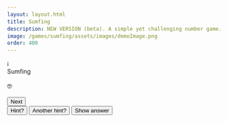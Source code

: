 ```yaml
---
layout: layout.html
title: Sumfing
description: NEW VERSION (beta). A simple yet challenging number game. Can you arrange the tiles to solve the sum? Nothing to do with medicine.
image: /games/sumfing/assets/images/demoImage.png
order: 400
---
```


<link rel="stylesheet" href="/games/sumfing/assets/css/sumfing.css">

<!-- main container -->
<div class="game-container">

  <div class = "info-icon" id="info-icon">ℹ️</div>
  <div class = "sumfing-title" id="headline">Sumfing</div>
  <div class = "footnote" id="date"></div><br>

<!-- Gameplay elements -->
  <div id = "gameplay-elements">
    <div class="box-container" id="box-container"></div>
    <div class="sumfing-target" id="target-display"></div>
    <div class="sumfing-result" id="result"></div>
    <div class="sumfing-feedback" id="feedback">🤓</div><br>
    <div class="tile-container" id="num-tiles"></div>
    <div class="tile-container" id="op-tiles"></div>
    <div class="tile-container" id="extra-op-tiles" style="display: none;"></div>
    <div id="extra-op-info" class="footnote" style="display: none; text-align: center;">
        <a href="#" onclick="showModal(operatorsHTML, 'operators'); return false;">What are these? ℹ️</a>
    </div>
    <form onsubmit="return false;">
        <input type="hidden" name="hint_level" id="hint-level-input">
        <button id="next-button">Next</button>
    </form>
    <button id="hint1-button">Hint?</button>
    <button id="hint2-button">Another hint?</button>
    <button id="reveal-button">Show answer</button>
  </div>

<!-- Completion elements (initially hidden) -->
  <div id="completion-elements" style="display: none;">
    <ul id="clue-summary">
        <li>Easy: <span id="clue-easy">0</span></li>
        <li>Medium: <span id="clue-medium">0</span></li>
        <li>Hard: <span id="clue-hard">0</span></li>
        <li id="row-extra">Extra: <span id="clue-extra">0</span></li>
    </ul>
    <div id="streak"></div>
    <button id="share-button">Share</button>
    <p id="countdown-message">Sumfing else in 00 hours and 00 minutes</p>
    <a href="#" id="review-link">Admire your work</a>
  </div>

</div>


<!-- Shared Modal -->
<div id="shared-modal" class="sumfing-modal-overlay" style="display: none;">
  <div class="sumfing-modal-content">
    <span id="shared-modal-close" class="sumfing-modal-close">&times;</span>
    <div id="shared-modal-body"></div>
  </div>
</div>

<script>

// Modals Content //
const welcomeHTML = `
    <div class = "sumfing-modal-title">Sumfing</div>
    <h3>Arrange the tiles to solve the sum</h3>
    2️⃣ ➕ 3️⃣ = 5 ✅<br><br>
    Work through the <strong>easy</strong>, <strong>medium</strong>, and <strong>hard</strong> sums.<br><br>
    How many can you solve?<br>
    <img src="/games/sumfing/assets/images/degu.png" alt="degu" style="width: 200px;">
    <button id="play-button">Play</button>
    `

const infoHTML = `
    <div class = "sumfing-modal-title">How to play</div>
    <h3>Arrange the tiles to solve the sum</strong></h3>
    2️⃣ ➕ 3️⃣ = 5 ✅<br><br>
    Work through the <strong>easy</strong>, <strong>medium</strong>, and <strong>hard</strong> sums.<br><br>
    How many can you solve?<br><hr>
    The sums are worked out in a standard order, called BIDMAS (or PEMDAS).<br><br>
    Multiplications and divisions are performed <strong>before</strong> additions and subtractions, even if they appear further right in the sum.<br><br>
    2️⃣ ➕ 3️⃣ ✖️ 4️⃣ = 14 ✅<br><br>
    2️⃣ ➕ 3️⃣ ✖️ 4️⃣ = 20 ❌
    <hr>
    <h3>Build your streak</h3>
    There's a new Sumfing every day.<br>
    <img src="/games/sumfing/assets/images/degu.png" alt="degu" style="width: 200px;">
    Enjoy!<br><br>
    <div class = "footnote">©2025 <a href="https://www.nyberry.com">NYBerry</a></div>
    `

const operatorsHTML = `
    <h2>Advanced tiles</h2>
    The <strong>hard</strong> sum may use the exponent or factorial tiles.<br>
    <hr>
    <h3>Exponent</h3>
    <code>a ^ b</code> means <code>a</code> raised to the power of <code>b</code>.<br><br>
    2️⃣ ^ 4️⃣ = 2 x 2 x 2 x 2 = 16 <br><br>
    In BIDMAS, exponent operations are performed before any others.<br><br>
    4️⃣ ✖️ 3️⃣ ^ 2️⃣ = 36 ✅<br><br>
    4️⃣ ✖️ 3️⃣ ^ 2️⃣ = 144 ❌
    <hr>
    <h3>Factorial</h3>
    4️⃣❗means 4 × 3 × 2 × 1 <br>
    so 4️⃣❗= 24 <br><br>
    <div class="center-table">
    <table class="grid-table">
      <thead style="background: #c8c8c8">
        <tr><td>Factorial</td><td>Value</td>
      </thead>
      <tbody>
        <tr><td>1!</td><td>1</td></tr>
        <tr><td>2!</td><td>2</td></tr>
        <tr><td>3!</td><td>6</td></tr>
        <tr><td>4!</td><td>24</td></tr>
        <tr><td>5!</td><td>120</td></tr>
        <tr><td>6!</td><td>720</td></tr>
        <tr><td>7!</td><td>5040</td></tr>
        <tr><td>8!</td><td>40320</td></tr>
        <tr><td>9!</td><td>362880</td></tr>
      </tbody>
    </table>
    </div>
    <img src="/games/sumfing/assets/images/degu.png" alt="degu" style="width: 200px;">
    `

const reviewHTML = `
    <div class = "sumfing-modal-title" id="sumfing-modal-headline">Sumfing</div>
    <div class = "footnote" id="sumfing-modal-date"></div><br>
    <div id="review-content"></div>
    `

// global variables //
let modalContext = 'welcome'; // initialise to welcome
let progress;
let currentPuzzle;
let selectedTiles = [];
let unsolved = true;
let expressions = [];
let hint_level = 0;
let hint_answer = [];
let hintTimeoutId = null;
let revealTimeoutId = null;
const standardDelay = 5000;
const STAGES = ['Easy', 'Medium', 'Hard', 'Extra'];
const today = new Date().toISOString().split('T')[0];
const dayNumber = getSumfingDayNumber(today);



// main function on DOM content loaded
document.addEventListener('DOMContentLoaded', () => {

  // add close modals event listeners  
  if (document.getElementById('shared-modal-close')) {
    document.getElementById('shared-modal-close').addEventListener('click', () => {
        document.getElementById('shared-modal').style.display = 'none';
        if (modalContext === 'welcome') {startGameAfterModal();}
     });
   }

  // clicking outside of the modal closes it
  window.addEventListener('click', function (event) {
    const modal = document.getElementById('shared-modal');
    if (event.target === modal) {
      modal.style.display = 'none';
      if (modalContext === 'welcome') {
        startGameAfterModal();
      }
    }
  });

  // event listener for info icon
  document.getElementById('info-icon').addEventListener('click', () => {
    showModal(infoHTML, 'info');
  });

  document.getElementById('date').textContent = `${today}`;

  const storageKey = 'sumfing_progress';
  const saved = JSON.parse(localStorage.getItem(storageKey));   // retrieve any stored progress from today

  const yesterday = new Date();
  yesterday.setDate(yesterday.getDate() - 1)
  const yesterdayYyyymmdd = yesterday.toISOString().slice(0,10);


  if (saved?.date === today) {
    progress = saved;
    console.log('progress (in browser localStorage):', progress);
  } else {
    const streak = (saved?.lastPlayed === yesterdayYyyymmdd && saved?.stage === 'Completed')
      ? (saved?.streak || 0) + 1
      : 1;

    progress = {
      date: today,
      stage: 'Easy',
      clues: { Easy: 0, Medium: 0, Hard: 0, Extra: 0 },
      streak,
      lastPlayed: today
    };
    saveProgress();  // ✅ Save it immediately
    console.log('No data in local storage, progress initialised to:', progress);
    }

  // Show welcome modal only if not completed
  if (progress.stage !== 'Completed') {
    showModal(welcomeHTML, 'welcome');
  }


  fetch('/games/sumfing/assets/puzzles.json')
    .then(response => {
      if (!response.ok) throw new Error(`HTTP ${response.status}`);
      return response.json();
    })
    .then(data => {
      const puzzle = data[today];
      if (puzzle) {
        currentPuzzle = puzzle;
        console.log('Todays puzzle:', puzzle);
        if (progress?.stage === 'Completed') {
            console.log('Puzzle already completed, showing summary...');
            showCompletionPage(); // 👈 Show summary immediately
            return; // 👈 Stop further game logic
        }
      } else {
        console.error('No puzzle found for today:', today);
        return;
      }
    })
    .catch(error => {
      console.error('Failed to fetch puzzle:', error);
    });

    // ADD EVENT listeners once only
    document.getElementById('hint1-button').addEventListener('click', revealHint1);
    document.getElementById('hint2-button').addEventListener('click', revealHint2);
    document.getElementById('reveal-button').addEventListener('click', revealAnswer);
    document.getElementById('next-button').addEventListener('click', () => {
        advanceStage();          
        saveProgress();          
        initPuzzleUI(currentPuzzle); 
    });

});

function showModal(content, context = null) {
  modalContext = context;

  const container = document.getElementById('shared-modal-body');
  container.innerHTML = ''; // clear previous content

  // Insert either raw HTML string or a DOM node
  if (typeof content === 'string') {
    container.innerHTML = content; // for string elements like the info modal
  } else {
    container.appendChild(content); // for DOM elements like the reivew modal
  }

  document.getElementById('shared-modal').style.display = 'flex';

  // Attach play event listener AFTER content is added
  const playButton = document.getElementById('play-button');
  if (playButton) {
    playButton.addEventListener('click', () => {
      document.getElementById('shared-modal').style.display = 'none';
      if (modalContext === 'welcome') {
        startGameAfterModal();
      }
    });
  }
}

// helper function to start game when modal closes //
function startGameAfterModal() {initPuzzleUI(currentPuzzle);}


// Function to initialise puzzle UI
function initPuzzleUI(puzzle) {

    console.log('initPuzzleUI function called')

    // Clear any pending hint/reveal timeouts from the previous stage
    if (hintTimeoutId) {
        clearTimeout(hintTimeoutId);
        hintTimeoutId = null;
    }
    if (revealTimeoutId) {
        clearTimeout(revealTimeoutId);
        revealTimeoutId = null;
    }
    hint_level = 0;

    const stage = progress.stage;

    if (stage === 'Completed') {
      showCompletionPage();
      return;
    }

    const headline = document.getElementById('headline');
    headline.textContent = `Sumfing ${stage}`;
    tiles=puzzle.Tiles;
    expressions = puzzle[stage][1];
    hint_answer = expressions[0];
    headline.textContent = `Sumfing ${stage}`;
    unsolved = true;
    selectedTiles = [];
    
    document.getElementById('next-button').style.display = 'none';
    renderTiles(tiles, puzzle[stage]);
    bindTileEvents();
    bindBoxEvents();
    document.getElementById('feedback').textContent = '🤓';  // clear immediately

    // Delay hint reveal
    setTimeout(() => {
        if (document.getElementById('next-button').style.display === 'none') {
            document.getElementById('hint1-button').style.display = 'block';
        }
    }, standardDelay);  
}


// Function to render the puzzle
function renderTiles(tiles, puzzlestage) {
    const [target, expressions] = puzzlestage;
    console.log(`Rendering stage: ${progress.stage}`)
    document.getElementById('target-display').textContent = `= ${target}`;

    const firstExpression = expressions[0]; // eg. "7-5"

    const boxes = document.getElementById('box-container');
    boxes.innerHTML = '';

    for (let i = 0; i < firstExpression.length; i++) {
        const div = document.createElement('div');
        div.className = 'box';
        div.dataset.index = i;
        boxes.appendChild(div);
    }

    const numTiles = document.getElementById('num-tiles');
    numTiles.innerHTML = '';
    tiles.forEach((num, i) => {
        const tile = document.createElement('div');
        tile.className = 'tile';
        tile.dataset.value = num;
        tile.dataset.id = `num${i + 1}`;
        tile.textContent = num;
        numTiles.appendChild(tile);
    });

    const opTiles = document.getElementById('op-tiles');
    opTiles.innerHTML = '';
    ['+', '-', '*', '/'].forEach((op, i) => {
        const tile = document.createElement('div');
        tile.className = 'tile';
        tile.dataset.value = op;
        tile.dataset.id = `op${i + 1}`;
        tile.textContent = { '*': '×', '/': '÷' }[op] || op;
        opTiles.appendChild(tile);
    });

    const extraOpTiles = document.getElementById('extra-op-tiles');
    if (progress.stage === 'Extra') {
        extraOpTiles.style.display = 'flex';
        extraOpTiles.innerHTML = '';
        ['!', '^'].forEach((op, i) => {
            const tile = document.createElement('div');
            tile.className = 'tile';
            tile.dataset.value = op;
            tile.dataset.id = `ex${i + 1}`;
            tile.textContent = op;
            extraOpTiles.appendChild(tile);
        });
        document.getElementById('extra-op-info').style.display = 'block';
    } else {
        extraOpTiles.style.display = 'none';
        document.getElementById('extra-op-info').style.display = 'none';
    }
}


/* Gameplay functions */

function bindTileEvents() {
    document.querySelectorAll('.tile').forEach(tile => {
        tile.addEventListener('click', () => {
            const emptyBox = [...document.querySelectorAll('.box')].find(b => !b.dataset.value);
            if (emptyBox) {
                emptyBox.textContent = tile.textContent;
                emptyBox.dataset.value = tile.dataset.value;
                emptyBox.dataset.id = tile.dataset.id;
                tile.style.visibility = 'hidden';
                applyTileStyle(tile, emptyBox);
                selectedTiles.push(tile.dataset.value);
                if (selectedTiles.length === document.querySelectorAll('.box').length) {
                    checkExpression();
                }
            }
        });
    });
}

function bindBoxEvents() {
    document.querySelectorAll('.box').forEach(box => {
        box.addEventListener('click', () => {
            if (box.dataset.value) {
                const tile = [...document.querySelectorAll('.tile')].find(t => t.dataset.id === box.dataset.id);
                if (tile) tile.style.visibility = 'visible';
                selectedTiles.pop();
                box.textContent = '';
                delete box.dataset.value;
                delete box.dataset.id;
                box.style.backgroundColor = '';
                box.style.color = '';
                if (hint_level >= 1) setLightBackgroundColors();
                if (hint_level === 2) showOperators();
                if (hint_level === 3) showAnswers();
                if (selectedTiles.length < document.querySelectorAll('.box').length) {
                    document.getElementById('feedback').textContent = '🤓';
                    document.getElementById('next-button').style.display = 'none';
                }
            }
        });
    });
}

function checkExpression() {
    const expression = [...document.querySelectorAll('.box')].map(b => b.dataset.value || '').join('');
    if (expressions.includes(expression)) {
        document.getElementById('feedback').textContent = 'Correct ✅';
        unsolved = false;
        document.getElementById('hint1-button').style.display = 'none';
        document.getElementById('hint2-button').style.display = 'none';
        document.getElementById('reveal-button').style.display = 'none';
        document.getElementById('hint-level-input').value = hint_level;
        document.getElementById('next-button').style.display = 'block';
    } else {
        document.getElementById('feedback').textContent = 'Not quite';
    }
}

function applyTileStyle(tile, box) {
    box.style.backgroundColor = getComputedStyle(tile).backgroundColor;
    box.style.color = getComputedStyle(tile).color;
}

function revealHint1() {
    hint_level = 1;
    progress.clues[progress.stage] = Math.max(progress.clues[progress.stage], 1);
    saveProgress();
    clearBoxesAndTiles();
    
    hintTimeoutId = setTimeout(() => {
        if (unsolved) document.getElementById('hint2-button').style.display = 'block';
    }, standardDelay);
}

function revealHint2() {
    hint_level = 2;
    progress.clues[progress.stage] = Math.max(progress.clues[progress.stage], 2);
    saveProgress();
    clearBoxesAndTiles();
    
    revealTimeoutId= setTimeout(() => {
        if (unsolved) document.getElementById('reveal-button').style.display = 'block';
    }, standardDelay);
}

function revealAnswer() {
    hint_level = 3;
    progress.clues[progress.stage] = 3;
    saveProgress();
    clearBoxesAndTiles();
    disableEventListeners();
    setTimeout(() => {
        document.getElementById('hint-level-input').value = hint_level;
        document.getElementById('next-button').style.display = 'block';
    }, 2000);
}

function disableEventListeners() {
    document.querySelectorAll('.tile').forEach(tile => {
        const newTile = tile.cloneNode(true);
        tile.replaceWith(newTile); // disables old listeners
    });
}

function clearBoxesAndTiles() {
    document.querySelectorAll('.box').forEach(box => {
        if (box.dataset.value) {
            const tile = [...document.querySelectorAll('.tile')].find(t => t.dataset.id === box.dataset.id);
            if (tile) tile.style.visibility = 'visible';
            box.textContent = '';
            delete box.dataset.value;
            delete box.dataset.id;
            box.style.backgroundColor = '';
            box.style.color = '';
        }
    });
    selectedTiles = [];
    document.getElementById('feedback').textContent = '🤓';
    document.getElementById('hint1-button').style.display = 'none';
    document.getElementById('hint2-button').style.display = 'none';
    document.getElementById('reveal-button').style.display = 'none';

    if (hint_level >= 1) setLightBackgroundColors();
    if (hint_level === 2) showOperators();
    if (hint_level === 3) showAnswers();
}

function setLightBackgroundColors() {
    [...hint_answer].forEach((char, index) => {
        const box = document.querySelectorAll('.box')[index];
        const tile = [...document.querySelectorAll('.tile')].find(t => t.dataset.value === char);
        if (tile && !box.dataset.value) {
            const color = getComputedStyle(tile).backgroundColor;
            box.style.backgroundColor = lightenColor(color, 75);
        }
    });
}

function showOperators() {
    [...hint_answer].forEach((char, i) => {
        const box = document.querySelectorAll('.box')[i];
        const tile = [...document.querySelectorAll('.tile')].find(t => t.dataset.value === char);
        if (tile && !box.dataset.value && isNaN(char)) {
            revealBox(box, tile);
        }
    });
}

function showAnswers() {
    [...hint_answer].forEach((char, i) => {
        const box = document.querySelectorAll('.box')[i];
        const tile = [...document.querySelectorAll('.tile')].find(t => t.dataset.value === char);
        if (tile && !box.dataset.value) {
            revealBox(box, tile);
        }
    });
}

function revealBox(box, tile) {
    box.textContent = tile.textContent;
    box.dataset.value = tile.dataset.value;
    box.dataset.id = tile.dataset.id;
    tile.style.visibility = 'hidden';
    applyTileStyle(tile, box);
    selectedTiles.push(tile.dataset.value);
}

function lightenColor(rgb, percent) {
    const match = rgb.match(/^rgb\((\d+),\s*(\d+),\s*(\d+)\)$/);
    if (!match) return rgb;
    let [r, g, b] = match.slice(1).map(Number);
    r = Math.min(255, Math.round(r + (255 - r) * percent / 100));
    g = Math.min(255, Math.round(g + (255 - g) * percent / 100));
    b = Math.min(255, Math.round(b + (255 - b) * percent / 100));
    return `rgb(${r}, ${g}, ${b})`;
}

function advanceStage() {
  const currentIndex = STAGES.indexOf(progress.stage);
  console.log('Completed stage', currentIndex, progress.stage);

  if (progress.stage === 'Easy' || progress.stage === 'Medium') {
    // Move to next stage
    progress.stage = STAGES[currentIndex + 1];
    saveProgress();
    return;
  }

  if (progress.stage === 'Extra') {
    // Puzzle fully complete
    progress.stage = 'Completed';
    saveProgress();
    return;
  }

  if (progress.stage === 'Hard') {
    // Check if ANY clues were used in any stage
    const anyCluesUsed = Object.values(progress.clues).some(count => count > 0);
    if (!anyCluesUsed) {
      // No clues used — bonus stage!
      progress.stage = 'Extra';
    } else {
      // Otherwise, you're done
      progress.stage = 'Completed';
    }
    saveProgress();
    return;
  }

  // Fallback
  console.log("Logic Error in stage advance function")
  progress.stage = 'Completed';
  saveProgress();
}


function saveProgress() {
  localStorage.setItem('sumfing_progress', JSON.stringify(progress));
}


// Completion page //

// Helper function to return emoji summary
const emojiSummary = (n) => {
  if (n === 0) return '✅';
  if (n >= 3) return '❌';
  return '💡'.repeat(n)+'✅';
};


// Update Completion Page
function showCompletionPage() {
  // hide the game section
  document.getElementById('gameplay-elements').style.display = 'none';
  document.getElementById('completion-elements').style.display = 'block';
  document.getElementById('headline').textContent = `Sumfing ${dayNumber}`;

  const { Easy, Medium, Hard, Extra } = progress.clues;

  document.getElementById('clue-easy').textContent = emojiSummary(Easy);
  document.getElementById('clue-medium').textContent = emojiSummary(Medium);
  document.getElementById('clue-hard').textContent = emojiSummary(Hard);

  const extraAllowed = Easy === 0 && Medium === 0 && Hard === 0;
  if (progress.stage === 'Completed' && extraAllowed) {
    document.getElementById('row-extra').style.display = 'list-item';
    document.getElementById('clue-extra').textContent = emojiSummary(Extra);
  } else {
    document.getElementById('row-extra').style.display = 'none';
  }

  const streakCount = progress?.streak ?? 1;
  const dayLabel = streakCount === 1 ? 'day' : 'days';
  document.getElementById('streak').textContent = `Streak: ${streakCount} ${dayLabel}`;

  updateCountdownToMidnight();

  document.getElementById('review-link').addEventListener('click', (e) => {
    e.preventDefault();
    showReviewModal();
  });
}


// Share button handler
const shareButton = document.getElementById('share-button');
if (shareButton) {
  shareButton.addEventListener('click', () => {
    const { Easy, Medium, Hard, Extra } = progress.clues;
    const showExtra = progress.stage === 'Completed' && Easy === 0 && Medium === 0 && Hard === 0;

    let shareText = `Sumfing ${dayNumber}\n` +
                    `Easy: ${emojiSummary(Easy)}\n` +
                    `Medium: ${emojiSummary(Medium)}\n` +
                    `Hard: ${emojiSummary(Hard)}`;
    if (showExtra) {
      shareText += `\nExtra: ${emojiSummary(Extra)}`;
    }
    shareText += `\nsumfing.com`;

    if (navigator.share) {
      navigator.share({ text: shareText });
    } else {
      navigator.clipboard.writeText(shareText).then(() => {
        alert("Clue summary copied to clipboard!");
      });
    }
  });
}

function updateCountdownToMidnight() {
  const now = new Date();
  const midnight = new Date(now);
  midnight.setHours(24, 0, 0, 0);

  const diffMs = midnight - now;
  const diffHrs = Math.floor(diffMs / 1000 / 60 / 60);
  const diffMins = Math.floor((diffMs / 1000 / 60) % 60);

  document.getElementById('countdown-message').textContent =
    `Sumfing else in ${String(diffHrs).padStart(2, '0')} hours and ${String(diffMins).padStart(2, '0')} minutes`;
}


function getSumfingDayNumber(dateStr) {
  const start = new Date('2024-07-26'); // Day 1
  const today = new Date(dateStr); // e.g., '2025-05-27'
  
  const msPerDay = 1000 * 60 * 60 * 24;
  const dayNumber = Math.floor((today - start) / msPerDay) + 1;
  
  return `#${dayNumber}`;
}


function showReviewModal() {
  const container = document.createElement('div');
  container.id = 'review-content';

  const header = document.createElement('div');
  header.innerHTML = `
    <div class="sumfing-modal-title">Sumfing ${dayNumber}</div>
    <div class="footnote">${today}</div>
    <br>
  `;
  container.appendChild(header);

  const stages = ['Easy', 'Medium', 'Hard'];
  const { Easy, Medium, Hard, Extra } = progress.clues;
  const extraAllowed = Easy === 0 && Medium === 0 && Hard === 0;
  if (progress.stage === 'Completed' && extraAllowed) {
    stages.push('Extra');
  }

  stages.forEach((stage, index) => {
    setTimeout(() => {
      const [target, expressions] = currentPuzzle[stage];
      const expression = expressions[0];

      const row = document.createElement('div');
      row.className = 'sumfing-modal-review-row';

      const clues = progress.clues[stage];
      const stageHeader = document.createElement('p');
      stageHeader.innerHTML = `<strong>${stage}:</strong> ${emojiSummary(clues)}`;

      const tilesDiv = document.createElement('div');
      tilesDiv.className = 'sumfing-modal-review-tiles';

      const fullExpression = `${expression}=${target}`;
      [...fullExpression].forEach(char => {
        const tile = document.createElement('div');
        tile.className = 'tile';

        if (!isNaN(char)) {
          tile.classList.add('number');
        } else if (['+', '-', '*', '/'].includes(char)) {
          tile.classList.add('operator');
        } else if (['!', '^'].includes(char)) {
          tile.classList.add('special');
        } else if (char === '=') {
          tile.classList.add('equals');
        }

        tile.textContent = char === '*' ? '×' : char === '/' ? '÷' : char;
        tilesDiv.appendChild(tile);
      });

      row.appendChild(stageHeader);
      row.appendChild(tilesDiv);
      container.appendChild(row);
    }, index * 1000);
  });

  // Final message
  setTimeout(() => {
    const allClues = stages.map(stage => progress.clues[stage]);
    const totalClues = allClues.reduce((sum, clues) => sum + clues, 0);

    const message = document.createElement('div');
    message.className = 'sumfing-modal-final-message';

    if (totalClues === 0) {
      message.textContent = 'Perfect!';
    } else if (totalClues === 1) {
      message.textContent = 'Nice work!';
    } else if (totalClues === 2) {
      message.textContent = 'Not bad!';
    } else if (totalClues === 3) {
      message.textContent = 'Keep at it!';
    } else {
      message.textContent = 'Keep trying!';
    }

    message.style.marginTop = '1rem';
    message.style.fontSize = '1.2rem';
    message.style.fontWeight = 'bold';
    message.style.textAlign = 'center';

    // 👇 Add degu image
    const deguImg = document.createElement('img');
    deguImg.src = '/games/sumfing/assets/images/degu.png';
    deguImg.alt = 'degu';
    deguImg.style.width = '200px';
    deguImg.style.marginTop = '0';
    deguImg.style.display = 'block';
    deguImg.style.marginLeft = 'auto';
    deguImg.style.marginRight = 'auto';

    container.appendChild(deguImg);
    container.appendChild(message);
  }, stages.length * 1000 + 200);

  

  // Use shared modal
  showModal(container, 'review'); 
}


</script>
